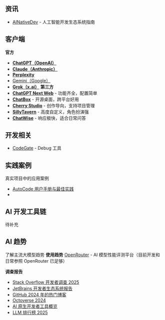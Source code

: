 
## 资讯
- [AINativeDev](https://landscape.ainativedev.io/) - 人工智能开发生态系统指南
## 客户端
**官方**
- [**ChatGPT（OpenAI）**](https://openai.com/chatgpt) 
- [**Claude（Anthropic）**](https://www.anthropic.com/index/claude) 
- [**Perplexity**](https://www.perplexity.ai/) 
- [Gemini（Google）](https://gemini.google.com/app)
- [**Grok（x.ai）**](https://x.ai/) 
**第三方**
- [**ChatGPT Next Web**](https://github.com/ChatGPTNextWeb/NextChat) - 功能齐全，配置简单
- [**ChatBox**](https://github.com/Bin-Huang/chatbox) - 开源桌面，跨平台好用
- [**Cherry Studio**](https://github.com/CherryHQ/cherry-studio) - 创作导向，支持项目管理
- [**SillyTavern**](https://github.com/SillyTavern/SillyTavern) - 高度自定义，角色扮演强
- [**ChatWise**](https://chatwise.ai/) - 响应极快，适合日常问答
## 开发相关
- [CodeGate](https://github.com/stacklok/codegate) - Debug 工具



## 实践案例
真实项目中的应用案例
- [AutoCode 用户手册与最佳实践](https://blog.autocode.work/2024/09/21/autocode-user-manual/)
- 

## AI 开发工具链
待补充
## AI 趋势
了解主流大模型趋势
**使用趋势**
[OpenRouter](https://openrouter.ai/rankings?view=trending) - AI 模型性能评测平台（目前开发和日常参照 OpenRouter 已足够）

**调查报告**
 - [Stack Overflow 开发者调查 2025](https://survey.stackoverflow.co/2024/technology/#1-integrated-development-environment)
- [JetBrains 开发者生态系统报告](https://www.jetbrains.com/zh-cn/lp/devecosystem-2024/)
- [GitHub 2024 年的热门博客](https://github.blog/developer-skills/githubs-top-blog-posts-of-2024/)
- [Octoverse 2024](https://github.blog/news-insights/octoverse/octoverse-2024/)
- [AI 原生开发者工具概览](https://landscape.ainativedev.io/)
- [LLM 排行榜 2025](https://llm-stats.com/)


